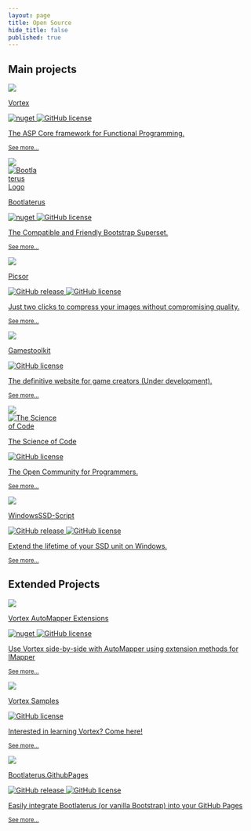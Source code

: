 ```yaml
---
layout: page
title: Open Source
hide_title: false
published: true
---
```


<h2 class="text-center">Main projects</h2>

<div class="row justify-content-sm-center">
  <div class="col-sm-4 py-3">
    <div class="card h-100 interactable hover-animate-cf">
      <a class="text-reset text-decoration-none d-flex flex-column h-100" href="https://github.com/equilaterus/Vortex">
        <div class="embed-responsive embed-responsive-16by9">
          <div class="cf cf-indigo-teal">
            <img src="https://images.unsplash.com/photo-1506703719100-a0f3a48c0f86?ixlib=rb-1.2.1&ixid=eyJhcHBfaWQiOjEyMDd9&auto=format&fit=crop&w=700&q=80" class="card-img embed-responsive-item" style="object-fit: cover;" />
          </div>
        </div>
        <div class="card-body d-flex flex-column">
          <p class="card-title h5 mb-1">Vortex</p>
          <p>
            <img src="https://img.shields.io/nuget/v/Equilaterus.Vortex.svg" alt="nuget"/>
            <img src="https://img.shields.io/github/license/equilaterus/Vortex.svg" alt="GitHub license"/>
          </p>
          <p class="card-text">The ASP Core framework for Functional Programming.</p>  
          <p class="card-text mt-auto"><small class="text-muted">See more...</small></p>
        </div>
      </a>
    </div>
  </div>
  
  <div class="col-sm-4 py-3">
    <div class="card h-100 interactable hover-animate-cf">
      <a class="text-reset text-decoration-none d-flex flex-column h-100" href="https://github.com/equilaterus/bootlaterus">
        <div class="embed-responsive embed-responsive-16by9 position-relative">          
          <div class="cf cf-indigo-teal">
            <img src="https://images.unsplash.com/photo-1502602898657-3e91760cbb34?ixlib=rb-1.2.1&ixid=eyJhcHBfaWQiOjEyMDd9&auto=format&fit=crop&w=700&q=80" class="card-img embed-responsive-item" style="object-fit: cover;" />
          </div>
          <img class="position-absolute hv-center" style="max-width: 60px" src="https://equilaterus.github.io/bootlaterus/content/perito-shadow.svg" alt="Bootlaterus Logo" />
        </div>
        <div class="card-body d-flex flex-column">
          <p class="card-title h5 mb-1">Bootlaterus</p>
          <p>
            <img src="https://badge.fury.io/js/bootlaterus.svg" alt="nuget"/>
            <img src="https://img.shields.io/github/license/equilaterus/bootlaterus.svg" alt="GitHub license"/>
          </p>
          <p class="card-text">The Compatible and Friendly Bootstrap Superset.</p>  
          <p class="card-text mt-auto"><small class="text-muted">See more...</small></p>
        </div>
      </a>
    </div>
  </div>

  <div class="col-sm-4 py-3">
    <div class="card h-100 interactable hover-animate-cf">
      <a class="text-reset text-decoration-none d-flex flex-column h-100" href="https://github.com/equilaterus/bootlaterus.gh-pages">
        <div class="embed-responsive embed-responsive-16by9">
          <div class="cf cf-indigo-teal">
            <img src="https://images.unsplash.com/photo-1530251985675-fa6a8ceb0d63?ixlib=rb-1.2.1&ixid=eyJhcHBfaWQiOjEyMDd9&auto=format&fit=crop&w=700&q=80" class="card-img embed-responsive-item" style="object-fit: cover;" />
          </div>
        </div>
        <div class="card-body d-flex flex-column">
          <p class="card-title h5 mb-1">Picsor</p>
          <p>
            <img src="https://img.shields.io/github/tag/equilaterus/picsor.svg" alt="GitHub release">
            <img src="https://img.shields.io/github/license/equilaterus/picsor.svg" alt="GitHub license">
          </p>
          <p class="card-text">Just two clicks to compress your images without compromising quality.</p>  
          <p class="card-text mt-auto"><small class="text-muted">See more...</small></p>
        </div>
      </a>
    </div>
  </div>

  <div class="col-sm-4 py-3">
    <div class="card h-100 interactable hover-animate-cf">
      <a class="text-reset text-decoration-none d-flex flex-column h-100" href="https://github.com/gamestoolkit">
        <div class="embed-responsive embed-responsive-16by9">
          <div class="cf cf-indigo-teal">
            <img src="https://images.unsplash.com/photo-1550745165-9bc0b252726f?ixlib=rb-1.2.1&ixid=eyJhcHBfaWQiOjEyMDd9&auto=format&fit=crop&w=700&q=80" class="card-img embed-responsive-item" style="object-fit: cover;" />
          </div>
        </div>
        <div class="card-body d-flex flex-column">
          <p class="card-title h5 mb-1">Gamestoolkit</p>
          <p>
            <img src="https://img.shields.io/github/license/gamestoolkit/Rocket.svg" alt="GitHub license">
          </p>
          <p class="card-text">The definitive website for game creators (Under development).</p>  
          <p class="card-text mt-auto"><small class="text-muted">See more...</small></p>
        </div>
      </a>
    </div>
  </div>

  <div class="col-sm-4 py-3">
    <div class="card h-100 interactable hover-animate-cf">
      <a class="text-reset text-decoration-none d-flex flex-column h-100" href="https://thescienceofcode.azurewebsites.net">
        <div class="embed-responsive embed-responsive-16by9 position-relative">
          <div class="cf cf-indigo-teal">
            <img src="https://images.unsplash.com/photo-1462007361476-49e695345154?ixlib=rb-1.2.1&ixid=eyJhcHBfaWQiOjEyMDd9&auto=format&fit=crop&w=700&q=80" class="card-img embed-responsive-item" style="object-fit: cover;" />
          </div>
          <img class="position-absolute hv-center" style="max-width: 100px" src="https://thescienceofcode.azurewebsites.net/Content/img/the-science-of-code.png" alt="The Science of Code">
        </div>
        <div class="card-body d-flex flex-column">
          <p class="card-title h5 mb-1">The Science of Code</p>
          <p>
            <img src="https://img.shields.io/github/license/TheScienceOfCode/Sibelius.Web.svg" alt="GitHub license">
          </p>
          <p class="card-text">The Open Community for Programmers.</p>  
          <p class="card-text mt-auto"><small class="text-muted">See more...</small></p>
        </div>
      </a>
    </div>
  </div>

  <div class="col-sm-4 py-3">
    <div class="card h-100 interactable hover-animate-cf">
      <a class="text-reset text-decoration-none d-flex flex-column h-100" href="https://github.com/equilaterus/WindowsSSD-Script">
        <div class="embed-responsive embed-responsive-16by9">
          <div class="cf cf-indigo-teal">
            <img src="https://equilaterus.github.io/WindowsSSD-Script/assets/img/windowsssd-script.png" class="card-img embed-responsive-item" style="object-fit: cover;" />
          </div>
        </div>
        <div class="card-body d-flex flex-column">
          <p class="card-title h5 mb-1">WindowsSSD-Script</p>
          <p>
            <img src="https://img.shields.io/github/tag/equilaterus/WindowsSSD-Script.svg" alt="GitHub release">
            <img src="https://img.shields.io/github/license/equilaterus/WindowsSSD-Script.svg" alt="GitHub license">
          </p>
          <p class="card-text">Extend the lifetime of your SSD unit on Windows.</p>  
          <p class="card-text mt-auto"><small class="text-muted">See more...</small></p>
        </div>
      </a>
    </div>
  </div>
</div>


<h2 class="text-center mt-5">Extended Projects</h2>

<div class="row justify-content-sm-center">
  <div class="col-sm-4 py-3">
    <div class="card h-100 interactable hover-animate-cf">
      <a class="text-reset text-decoration-none d-flex flex-column h-100" href="https://github.com/equilaterus/Vortex.AutoMapper.Extensions">
        <div class="embed-responsive embed-responsive-16by9">
          <div class="cf cf-pink-blue">
            <img src="https://images.unsplash.com/photo-1503416997304-7f8bf166c121?ixlib=rb-1.2.1&ixid=eyJhcHBfaWQiOjEyMDd9&auto=format&fit=crop&w=700&q=80" class="card-img embed-responsive-item" style="object-fit: cover;" />
          </div>
        </div>
        <div class="card-body d-flex flex-column">
          <p class="card-title h5 mb-1">Vortex AutoMapper Extensions</p>
          <p>
            <img src="https://img.shields.io/nuget/v/Equilaterus.Vortex.AutoMapper.Extensions.svg" alt="nuget">
            <img src="https://img.shields.io/github/license/equilaterus/Vortex.AutoMapper.Extensions.svg" alt="GitHub license">
          </p>
          <p class="card-text">Use Vortex side-by-side with AutoMapper using extension methods for IMapper</p>  
          <p class="card-text mt-auto"><small class="text-muted">See more...</small></p>
        </div>
      </a>
    </div>
  </div>

  <div class="col-sm-4 py-3">
    <div class="card h-100 interactable hover-animate-cf">
      <a class="text-reset text-decoration-none d-flex flex-column h-100" href="https://github.com/equilaterus/Vortex.Samples">
        <div class="embed-responsive embed-responsive-16by9">
          <div class="cf cf-cyan-blue">
            <img src="https://images.unsplash.com/photo-1539024791568-09e319dea360?ixlib=rb-1.2.1&ixid=eyJhcHBfaWQiOjEyMDd9&auto=format&fit=crop&w=700&q=80" class="card-img embed-responsive-item" style="object-fit: cover;" />
          </div>
        </div>
        <div class="card-body d-flex flex-column">
          <p class="card-title h5 mb-1">Vortex Samples</p>
          <p>
            <img src="https://img.shields.io/github/license/equilaterus/Vortex.svg" alt="GitHub license"/>
          </p>
          <p class="card-text">Interested in learning Vortex? Come here!</p>  
          <p class="card-text mt-auto"><small class="text-muted">See more...</small></p>
        </div>
      </a>
    </div>
  </div>

  <div class="col-sm-4 py-3">
    <div class="card h-100 interactable hover-animate-cf">
      <a class="text-reset text-decoration-none d-flex flex-column h-100" href="https://github.com/equilaterus/bootlaterus.gh-pages">
        <div class="embed-responsive embed-responsive-16by9">
          <div class="cf cf-pink-blue">
            <img src="https://images.unsplash.com/photo-1505333495796-5b46a56bec90?ixlib=rb-1.2.1&ixid=eyJhcHBfaWQiOjEyMDd9&auto=format&fit=crop&w=700&q=80" class="card-img embed-responsive-item" style="object-fit: cover;" />
          </div>
        </div>
        <div class="card-body d-flex flex-column">
          <p class="card-title h5 mb-1">Bootlaterus.GithubPages</p>
          <p>
            <img src="https://img.shields.io/github/tag/equilaterus/bootlaterus.gh-pages.svg" alt="GitHub release">
            <img src="https://img.shields.io/github/license/equilaterus/picsor.svg" alt="GitHub license">
          </p>
          <p class="card-text">Easily integrate Bootlaterus (or vanilla Bootstrap) into your GitHub Pages</p>  
          <p class="card-text mt-auto"><small class="text-muted">See more...</small></p>
        </div>
      </a>
    </div>
  </div>
</div>
